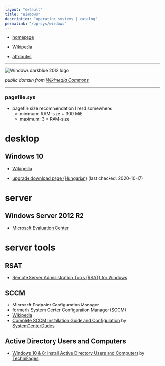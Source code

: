 ```yaml
---
layout: "default"
title: "Windows"
description: "operating systems | catalog"
permalink: "/op-sys/windows"
---
```


- [homepage](https://www.microsoft.com/en-us/windows/)
- [Wikipedia](https://en.wikipedia.org/wiki/Microsoft_Windows)

- [attributes](attributes.md)

---

![Windows darkblue 2012 logo](https://upload.wikimedia.org/wikipedia/commons/8/8d/Windows_darkblue_2012.svg)

*public domain from [Wikimedia Commons](https://commons.wikimedia.org/wiki/File:Windows_darkblue_2012.svg)*

---

### pagefile.sys

- pagefile size recommendation I read somewhere:
    - minimum: RAM-size + 300 MiB
    - maximum: 3 \* RAM-size

# desktop

## Windows 10

- [Wikipedia](https://en.wikipedia.org/wiki/Windows_10)

- [upgrade download page (Hungarian)](https://www.microsoft.com/hu-hu/software-download/windows10) (last checked: 2020-10-17)

# server

## Windows Server 2012 R2

- [Microsoft Evaluation Center](https://www.microsoft.com/en-us/evalcenter/evaluate-windows-server-2012-r2)

# server tools

## RSAT

- [Remote Server Administration Tools (RSAT) for Windows](https://docs.microsoft.com/en-us/troubleshoot/windows-server/system-management-components/remote-server-administration-tools)

## SCCM

- Microsoft Endpoint Configuration Manager
- formerly System Center Configuration Manager (SCCM)
- [Wikipedia](https://en.wikipedia.org/wiki/Microsoft_System_Center_Configuration_Manager)
- [Complete SCCM Installation Guide and Configuration](https://systemcenterdudes.com/complete-sccm-installation-guide-and-configuration/) by [SystemCenterDudes](https://systemcenterdudes.com/)

## Active Directory Users and Computers

- [Windows 10 & 8: Install Active Directory Users and Computers](https://www.technipages.com/windows-install-active-directory-users-and-computers) by [TechniPages](https://www.technipages.com/)
